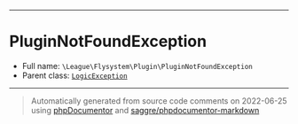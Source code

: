 ***

# PluginNotFoundException

* Full name: `\League\Flysystem\Plugin\PluginNotFoundException`
* Parent class: [`LogicException`](../../../LogicException.md)

***
> Automatically generated from source code comments on 2022-06-25 using [phpDocumentor](http://www.phpdoc.org/) and [saggre/phpdocumentor-markdown](https://github.com/Saggre/phpDocumentor-markdown)
